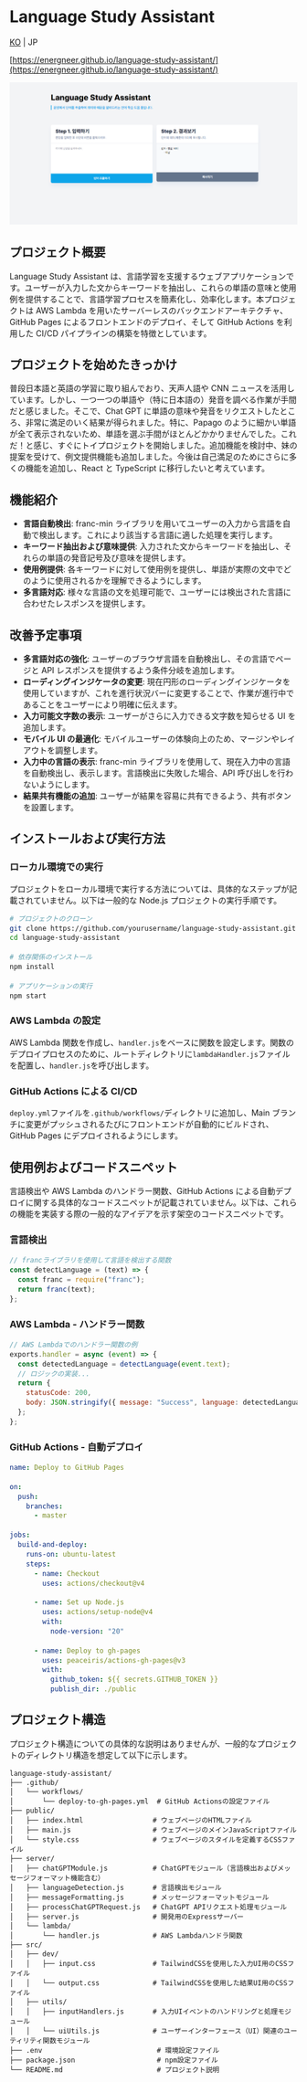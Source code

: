 # Language Study Assistant

[KO](README.md) | JP

[https://energneer.github.io/language-study-assistant/](https://energneer.github.io/language-study-assistant/)

![./images/readme-image1.png](./images/readme-image1.png)

## プロジェクト概要

Language Study Assistant は、言語学習を支援するウェブアプリケーションです。ユーザーが入力した文からキーワードを抽出し、これらの単語の意味と使用例を提供することで、言語学習プロセスを簡素化し、効率化します。本プロジェクトは AWS Lambda を用いたサーバーレスのバックエンドアーキテクチャ、GitHub Pages によるフロントエンドのデプロイ、そして GitHub Actions を利用した CI/CD パイプラインの構築を特徴としています。

## プロジェクトを始めたきっかけ

普段日本語と英語の学習に取り組んでおり、天声人語や CNN ニュースを活用しています。しかし、一つ一つの単語や（特に日本語の）発音を調べる作業が手間だと感じました。そこで、Chat GPT に単語の意味や発音をリクエストしたところ、非常に満足のいく結果が得られました。特に、Papago のように細かい単語が全て表示されないため、単語を選ぶ手間がほとんどかかりませんでした。これだ！と感じ、すぐにトイプロジェクトを開始しました。追加機能を検討中、妹の提案を受けて、例文提供機能も追加しました。今後は自己満足のためにさらに多くの機能を追加し、React と TypeScript に移行したいと考えています。

## 機能紹介

- **言語自動検出**: franc-min ライブラリを用いてユーザーの入力から言語を自動で検出します。これにより該当する言語に適した処理を実行します。
- **キーワード抽出および意味提供**: 入力された文からキーワードを抽出し、それらの単語の発音記号及び意味を提供します。
- **使用例提供**: 各キーワードに対して使用例を提供し、単語が実際の文中でどのように使用されるかを理解できるようにします。
- **多言語対応**: 様々な言語の文を処理可能で、ユーザーには検出された言語に合わせたレスポンスを提供します。

## 改善予定事項

- **多言語対応の強化**: ユーザーのブラウザ言語を自動検出し、その言語でページと API レスポンスを提供するよう条件分岐を追加します。
- **ローディングインジケータの変更**: 現在円形のローディングインジケータを使用していますが、これを進行状況バーに変更することで、作業が進行中であることをユーザーにより明確に伝えます。
- **入力可能文字数の表示**: ユーザーがさらに入力できる文字数を知らせる UI を追加します。
- **モバイル UI の最適化**: モバイルユーザーの体験向上のため、マージンやレイアウトを調整します。
- **入力中の言語の表示**: franc-min ライブラリを使用して、現在入力中の言語を自動検出し、表示します。言語検出に失敗した場合、API 呼び出しを行わないようにします。
- **結果共有機能の追加**: ユーザーが結果を容易に共有できるよう、共有ボタンを設置します。

## インストールおよび実行方法

### ローカル環境での実行

プロジェクトをローカル環境で実行する方法については、具体的なステップが記載されていません。以下は一般的な Node.js プロジェクトの実行手順です。

```bash
# プロジェクトのクローン
git clone https://github.com/yourusername/language-study-assistant.git
cd language-study-assistant

# 依存関係のインストール
npm install

# アプリケーションの実行
npm start
```

### AWS Lambda の設定

AWS Lambda 関数を作成し、`handler.js`をベースに関数を設定します。関数のデプロイプロセスのために、ルートディレクトリに`lambdaHandler.js`ファイルを配置し、`handler.js`を呼び出します。

### GitHub Actions による CI/CD

`deploy.yml`ファイルを`.github/workflows/`ディレクトリに追加し、Main ブランチに変更がプッシュされるたびにフロントエンドが自動的にビルドされ、GitHub Pages にデプロイされるようにします。

## 使用例およびコードスニペット

言語検出や AWS Lambda のハンドラー関数、GitHub Actions による自動デプロイに関する具体的なコードスニペットが記載されていません。以下は、これらの機能を実装する際の一般的なアイデアを示す架空のコードスニペットです。

### 言語検出

```javascript
// francライブラリを使用して言語を検出する関数
const detectLanguage = (text) => {
  const franc = require("franc");
  return franc(text);
};
```

### AWS Lambda - ハンドラー関数

```javascript
// AWS Lambdaでのハンドラー関数の例
exports.handler = async (event) => {
  const detectedLanguage = detectLanguage(event.text);
  // ロジックの実装...
  return {
    statusCode: 200,
    body: JSON.stringify({ message: "Success", language: detectedLanguage }),
  };
};
```

### GitHub Actions - 自動デプロイ

```yaml
name: Deploy to GitHub Pages

on:
  push:
    branches:
      - master

jobs:
  build-and-deploy:
    runs-on: ubuntu-latest
    steps:
      - name: Checkout
        uses: actions/checkout@v4

      - name: Set up Node.js
        uses: actions/setup-node@v4
        with:
          node-version: "20"

      - name: Deploy to gh-pages
        uses: peaceiris/actions-gh-pages@v3
        with:
          github_token: ${{ secrets.GITHUB_TOKEN }}
          publish_dir: ./public
```

## プロジェクト構造

プロジェクト構造についての具体的な説明はありませんが、一般的なプロジェクトのディレクトリ構造を想定して以下に示します。

```
language-study-assistant/
├── .github/
│   └── workflows/
│       └── deploy-to-gh-pages.yml  # GitHub Actionsの設定ファイル
├── public/
│   ├── index.html                 # ウェブページのHTMLファイル
│   ├── main.js                    # ウェブページのメインJavaScriptファイル
│   └── style.css                  # ウェブページのスタイルを定義するCSSファイル
├── server/
│   ├── chatGPTModule.js           # ChatGPTモジュール（言語検出およびメッセージフォーマット機能含む）
│   ├── languageDetection.js       # 言語検出モジュール
│   ├── messageFormatting.js       # メッセージフォーマットモジュール
│   ├── processChatGPTRequest.js   # ChatGPT APIリクエスト処理モジュール
│   ├── server.js                  # 開発用のExpressサーバー
│   └── lambda/
│       └── handler.js             # AWS Lambdaハンドラ関数
├── src/
│   ├── dev/
│   │   ├── input.css              # TailwindCSSを使用した入力UI用のCSSファイル
│   │   └── output.css             # TailwindCSSを使用した結果UI用のCSSファイル
│   ├── utils/
│   │   ├── inputHandlers.js       # 入力UIイベントのハンドリングと処理モジュール
│   │   └── uiUtils.js             # ユーザーインターフェース（UI）関連のユーティリティ関数モジュール
├── .env                            # 環境設定ファイル
├── package.json                    # npm設定ファイル
└── README.md                       # プロジェクト説明

```
